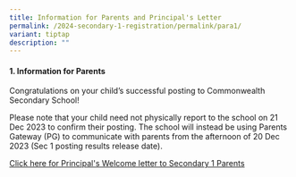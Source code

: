 ```yaml
---
title: Information for Parents and Principal's Letter
permalink: /2024-secondary-1-registration/permalink/para1/
variant: tiptap
description: ""
---
```

<h4>1. Information for Parents</h4><p>Congratulations on your child’s successful posting to Commonwealth Secondary School!</p><p>Please note that your child need not physically report to the school on 21 Dec 2023 to confirm their posting. The school will instead be using Parents Gateway (PG) to communicate with parents from the afternoon of 20 Dec 2023 (Sec 1 posting results release date).</p><p><a href="/files/Principal_s_Welcome_Letter_to_2024_Sec1_Parents.pdf" rel="noopener noreferrer nofollow" target="_blank">Click here for Principal's Welcome letter to Secondary 1 Parents</a></p>